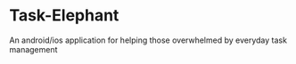 # Task-Elephant
An android/ios application for helping those overwhelmed by everyday task management
